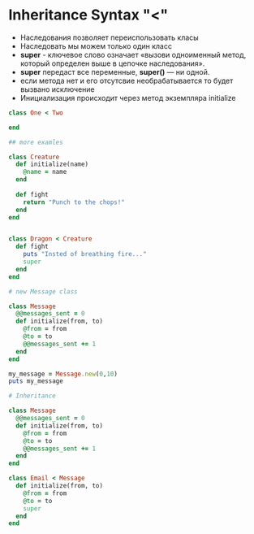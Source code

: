 # Inheritance Syntax "<"

- Наследования позволяет переиспользовать класы
- Наследовать мы можем только один класс 
- **super** - ключевое слово означает «вызови одноименный метод, который определен выше в цепочке наследования».
- **super** передаст все переменные, **super()** — ни одной.
- если метода нет и его отсутсвие необрабатывается то будет вызвано исключение
- Инициализация происходит через метод экземпляра initialize

```ruby 
class One < Two

end

## more examles 

class Creature
  def initialize(name)
    @name = name
  end
  
  def fight
    return "Punch to the chops!"
  end
end


class Dragon < Creature
  def fight
    puts "Insted of breathing fire..."
    super
  end
end

# new Message class 

class Message
  @@messages_sent = 0
  def initialize(from, to)
    @from = from
    @to = to
    @@messages_sent += 1
  end
end

my_message = Message.new(0,10)
puts my_message 

# Inheritance 

class Message
  @@messages_sent = 0
  def initialize(from, to)
    @from = from
    @to = to
    @@messages_sent += 1
  end
end

class Email < Message
  def initialize(from, to)
    @from = from
    @to = to
    super
  end
end
```